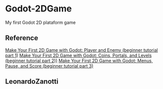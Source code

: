 # Godot-2DGame
My first Godot 2D plataform game

## Reference
[Make Your First 2D Game with Godot: Player and Enemy (beginner tutorial part 1)](https://www.youtube.com/watch?v=Mc13Z2gboEk)
[Make Your First 2D Game with Godot: Coins, Portals, and Levels (beginner tutorial part 2))](https://www.youtube.com/watch?v=6ziIyx60N6I)
[Make Your First 2D Game with Godot: Menus, Pause, and Score (beginner tutorial part 3)](https://www.youtube.com/watch?v=mjWwWIEyib8)


## LeonardoZanotti